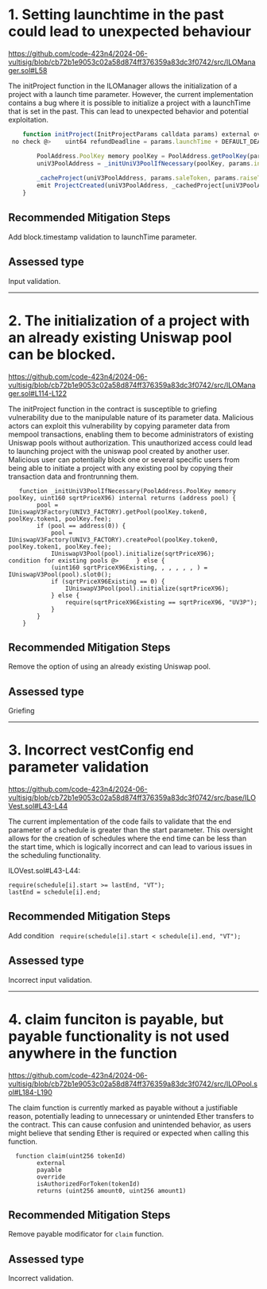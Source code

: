 # 1. Setting launchtime in the past could lead to unexpected behaviour

https://github.com/code-423n4/2024-06-vultisig/blob/cb72b1e9053c02a58d874ff376359a83dc3f0742/src/ILOManager.sol#L58

The initProject function in the ILOManager allows the initialization of a project with a launch time parameter. However, the current implementation contains a bug where it is possible to initialize a project with a launchTime that is set in the past. This can lead to unexpected behavior and potential exploitation.


```javascript
    function initProject(InitProjectParams calldata params) external override afterInitialize() returns(address uniV3PoolAddress) {
 no check @>    uint64 refundDeadline = params.launchTime + DEFAULT_DEADLINE_OFFSET;

        PoolAddress.PoolKey memory poolKey = PoolAddress.getPoolKey(params.saleToken, params.raiseToken, params.fee);
        uniV3PoolAddress = _initUniV3PoolIfNecessary(poolKey, params.initialPoolPriceX96);
        
        _cacheProject(uniV3PoolAddress, params.saleToken, params.raiseToken, params.fee, params.initialPoolPriceX96, params.launchTime, refundDeadline);
        emit ProjectCreated(uniV3PoolAddress, _cachedProject[uniV3PoolAddress]);
    }
```

## Recommended Mitigation Steps
Add block.timestamp validation to launchTime parameter.

## Assessed type

Input validation.

---

# 2. The initialization of a project with an already existing Uniswap pool can be blocked.

https://github.com/code-423n4/2024-06-vultisig/blob/cb72b1e9053c02a58d874ff376359a83dc3f0742/src/ILOManager.sol#L114-L122

The initProject function in the contract is susceptible to griefing vulnerability due to the manipulable nature of its parameter data. Malicious actors can exploit this vulnerability by copying parameter data from mempool transactions, enabling them to become administrators of existing Uniswap pools without authorization. This unauthorized access could lead to launching project with the uniswap pool created by another user. Malicious user can potentially block one or several specific users from being able to initiate a project with any existing pool by copying their transaction data and frontrunning them.

```solidity
   function _initUniV3PoolIfNecessary(PoolAddress.PoolKey memory poolKey, uint160 sqrtPriceX96) internal returns (address pool) {
        pool = IUniswapV3Factory(UNIV3_FACTORY).getPool(poolKey.token0, poolKey.token1, poolKey.fee);
        if (pool == address(0)) {
            pool = IUniswapV3Factory(UNIV3_FACTORY).createPool(poolKey.token0, poolKey.token1, poolKey.fee);
            IUniswapV3Pool(pool).initialize(sqrtPriceX96);
condition for existing pools @>     } else {
            (uint160 sqrtPriceX96Existing, , , , , , ) = IUniswapV3Pool(pool).slot0();
            if (sqrtPriceX96Existing == 0) {
                IUniswapV3Pool(pool).initialize(sqrtPriceX96);
            } else {
                require(sqrtPriceX96Existing == sqrtPriceX96, "UV3P");
            }
        }
    }

```

## Recommended Mitigation Steps
Remove the option of using an already existing Uniswap pool.

## Assessed type

Griefing

---

# 3. Incorrect vestConfig end parameter validation

https://github.com/code-423n4/2024-06-vultisig/blob/cb72b1e9053c02a58d874ff376359a83dc3f0742/src/base/ILOVest.sol#L43-L44

The current implementation of the code fails to validate that the end parameter of a schedule is greater than the start parameter. This oversight allows for the creation of schedules where the end time can be less than the start time, which is logically incorrect and can lead to various issues in the scheduling functionality.

ILOVest.sol#L43-L44:
```solidity
require(schedule[i].start >= lastEnd, "VT");
lastEnd = schedule[i].end;
```


## Recommended Mitigation Steps
Add condition ` require(schedule[i].start < schedule[i].end, "VT");`

## Assessed type

Incorrect input validation.

---

# 4. claim funciton is payable, but payable functionality is not used anywhere in the function

https://github.com/code-423n4/2024-06-vultisig/blob/cb72b1e9053c02a58d874ff376359a83dc3f0742/src/ILOPool.sol#L184-L190

The claim function is currently marked as payable without a justifiable reason, potentially leading to unnecessary or unintended Ether transfers to the contract. This can cause confusion and unintended behavior, as users might believe that sending Ether is required or expected when calling this function.


```solidity
  function claim(uint256 tokenId)
        external
        payable
        override
        isAuthorizedForToken(tokenId)
        returns (uint256 amount0, uint256 amount1)
```

## Recommended Mitigation Steps
Remove payable modificator for `claim` function.

## Assessed type

Incorrect validation.